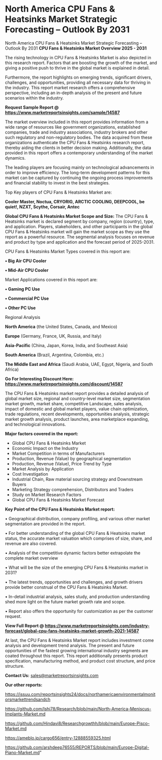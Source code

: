 # North America CPU Fans & Heatsinks Market Strategic Forecasting – Outlook By 2031
North America CPU Fans & Heatsinks Market Strategic Forecasting – Outlook By 2031
<Strong> CPU Fans & Heatsinks Market Overview 2025 - 2031</strong>

The rising technology in CPU Fans & Heatsinks Market is also depicted in this research report. Factors that are boosting the growth of the market, and giving a positive push to thrive in the global market is explained in detail.

Furthermore, the report highlights on emerging trends, significant drivers, challenges, and opportunities, providing all necessary data for thriving in the industry. This report market research offers a comprehensive perspective, including an in-depth analysis of the present and future scenarios within the industry.

<strong>Request Sample Report @ <a href=https://www.marketreportsinsights.com/sample/14587>https://www.marketreportsinsights.com/sample/14587</a></strong>

The market overview included in this report provides information from a wide range of resources like government organizations, established companies, trade and industry associations, industry brokers and other such regulatory and non-regulatory bodies. The data acquired from these organizations authenticate the CPU Fans & Heatsinks research report, thereby aiding the clients in better decision making. Additionally, the data provided in this report offers a contemporary understanding of the market dynamics.

The leading players are focusing mainly on technological advancements in order to improve efficiency. The long-term development patterns for this market can be captured by continuing the ongoing process improvements and financial stability to invest in the best strategies.

Top Key players of CPU Fans & Heatsinks Market are:

<strong>Cooler Master, Noctua, CRYORIG, ARCTIC COOLING, DEEPCOOL, be quiet!, NZXT, Scythe, Corsair, Antec</strong>

<strong><b>Global CPU Fans & Heatsinks Market Scope and Size:</b></strong>
The CPU Fans & Heatsinks market is declared segment by company, region (country), type, and application. Players, stakeholders, and other participants in the global CPU Fans & Heatsinks market will gain the market scope as they use the report as a powerful resource. The segmental analysis focuses on revenue and product by type and application and the forecast period of 2025-2031.

CPU Fans & Heatsinks Market Types covered in this report are:

<strong>• Big Air CPU Cooler

• Mid-Air CPU Cooler</strong>

Market Applications covered in this report are:

<strong>• Gaming PC Use

• Commercial PC Use

• Other PC Use</strong> 

Regional Analysis

<strong>North America</strong> (the United States, Canada, and Mexico)

<strong>Europe</strong> (Germany, France, UK, Russia, and Italy)

<strong>Asia-Pacific</strong> (China, Japan, Korea, India, and Southeast Asia)

<strong>South America</strong> (Brazil, Argentina, Colombia, etc.)

<strong>The Middle East and Africa</strong> (Saudi Arabia, UAE, Egypt, Nigeria, and South Africa)

<strong>Go For Interesting Discount Here: <a href=https://www.marketreportsinsights.com/discount/14587>https://www.marketreportsinsights.com/discount/14587</a></strong>

The CPU Fans & Heatsinks market report provides a detailed analysis of global market size, regional and country-level market size, segmentation market growth, market share, competitive Landscape, sales analysis, impact of domestic and global market players, value chain optimization, trade regulations, recent developments, opportunities analysis, strategic market growth analysis, product launches, area marketplace expanding, and technological innovations.

<strong><b>Major factors covered in the report:</b></strong>
<ul>
  <li>Global CPU Fans & Heatsinks Market </li>
  <li>Economic Impact on the Industry</li>
  <li>Market Competition in terms of Manufacturers</li>
  <li>Production, Revenue (Value) by geographical segmentation</li>
  <li>Production, Revenue (Value), Price Trend by Type</li>
  <li>Market Analysis by Application</li>
  <li>Cost Investigation</li>
  <li>Industrial Chain, Raw material sourcing strategy and Downstream Buyers</li>
  <li>Marketing Strategy comprehension, Distributors and Traders</li>
  <li>Study on Market Research Factors</li>
  <li>Global CPU Fans & Heatsinks Market Forecast</li>
</ul>

<strong><b>Key Point of the CPU Fans & Heatsinks Market report:</b></strong>

• Geographical distribution, company profiling, and various other market segmentation are provided in the report.

• For better understanding of the global CPU Fans & Heatsinks market status, the accurate market valuation which comprises of size, share, and revenue are also covered.

• Analysis of the competitive dynamic factors better extrapolate the complete market overview

• What will be the size of the emerging CPU Fans & Heatsinks market in 2031?

• The latest trends, opportunities and challenges, and growth drivers provide better construal of the CPU Fans & Heatsinks Market.

• In-detail industrial analysis, sales study, and production understanding shed more light on the future market growth rate and scope.

• Report also offers the opportunity for customization as per the customer request.

<strong><b>View Full Report @ <a href=https://www.marketreportsinsights.com/industry-forecast/global-cpu-fans-heatsinks-market-growth-2021-14587>https://www.marketreportsinsights.com/industry-forecast/global-cpu-fans-heatsinks-market-growth-2021-14587</a></b></strong>


At last, the CPU Fans & Heatsinks Market report includes investment come analysis and development trend analysis. The present and future opportunities of the fastest growing international industry segments are coated throughout this report. This report additionally presents product specification, manufacturing method, and product cost structure, and price structure.

<strong>Contact Us:</strong>
sales@marketreportsinsights.com

<strong>Our other reports:</strong>

<a href=https://issuu.com/reportsinsights24/docs/northamericaenvironmentalmonitorsmarkettrendsandch>https://issuu.com/reportsinsights24/docs/northamericaenvironmentalmonitorsmarkettrendsandch</a>

<a href=https://github.com/Ishi78/Research/blob/main/North-America-Meniscus-Implants-Market.md>https://github.com/Ishi78/Research/blob/main/North-America-Meniscus-Implants-Market.md</a>

<a href=https://github.com/Hindavi8/Researchgrowthh/blob/main/Europe-Pisco-Market.md>https://github.com/Hindavi8/Researchgrowthh/blob/main/Europe-Pisco-Market.md</a>

<a href=https://ameblo.jp/cargo656/entry-12888559325.html>https://ameblo.jp/cargo656/entry-12888559325.html</a>

<a href=https://github.com/arshdeep76555/REPORTS/blob/main/Europe-Digital-Piano-Market.md>https://github.com/arshdeep76555/REPORTS/blob/main/Europe-Digital-Piano-Market.md</a>"
